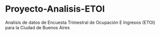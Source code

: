 # Proyecto-Analisis-ETOI
Analisis de datos de Encuesta Trimestral de Ocupación E Ingresos (ETOI) para la Ciudad de Buenos Aires
